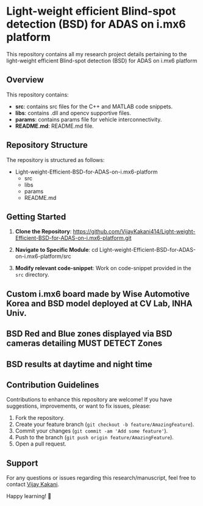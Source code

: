 # Light-weight efficient Blind-spot detection (BSD) for ADAS on i.mx6 platform

This repository contains all my research project details pertaining to the light-weight efficient Blind-spot detection (BSD) for ADAS on i.mx6 platform



## Overview

This repository contains:

- **src**: contains src files for the C++ and MATLAB code snippets.
- **libs**: contains .dll and opencv supportive files.
- **params**: contains params file for vehicle interconnectivity.
- **README.md**: README.md file.

## Repository Structure

The repository is structured as follows:
- Light-weight-Efficient-BSD-for-ADAS-on-i.mx6-platform 
  - src
  - libs
  - params
  - README.md

## Getting Started

1. **Clone the Repository**: 
https://github.com/VijayKakani414/Light-weight-Efficient-BSD-for-ADAS-on-i.mx6-platform.git

2. **Navigate to Specific Module**: 
cd Light-weight-Efficient-BSD-for-ADAS-on-i.mx6-platform/src

3. **Modify relevant code-snippet**: Work on code-snippet provided in the `src` directory.

## Custom i.mx6 board made by Wise Automotive Korea and BSD model deployed at CV Lab, INHA Univ.



## BSD Red and Blue zones displayed via BSD cameras detailing MUST DETECT Zones




## BSD results at daytime and night time




## Contribution Guidelines

Contributions to enhance this repository are welcome! If you have suggestions, improvements, or want to fix issues, please:

1. Fork the repository.
2. Create your feature branch (`git checkout -b feature/AmazingFeature`).
3. Commit your changes (`git commit -am 'Add some feature'`).
4. Push to the branch (`git push origin feature/AmazingFeature`).
5. Open a pull request.

## Support

For any questions or issues regarding this research/manuscript, feel free to contact [Vijay Kakani](mailto:vijaykakanivja@gmail.com).

Happy learning! 🚀